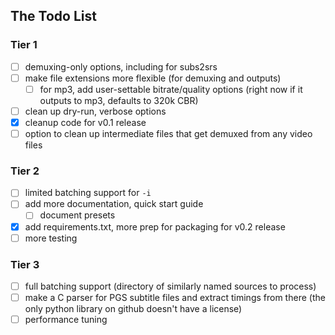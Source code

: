 ## The Todo List

### Tier 1
 - [ ] demuxing-only options, including for subs2srs
 - [ ] make file extensions more flexible (for demuxing and outputs)
    - [ ] for mp3, add user-settable bitrate/quality options (right now if it outputs to mp3, defaults to 320k CBR)
 - [ ] clean up dry-run, verbose options 
 - [X] cleanup code for v0.1 release
 - [ ] option to clean up intermediate files that get demuxed from any video files

### Tier 2
- [ ] limited batching support for ``-i``
 - [ ] add more documentation, quick start guide
    - [ ] document presets
 - [X] add requirements.txt, more prep for packaging for v0.2 release
 - [ ] more testing

### Tier 3
 - [ ] full batching support (directory of similarly named sources to process)
 - [ ] make a C parser for PGS subtitle files and extract timings from there (the only python library on github doesn't have a license)
 - [ ] performance tuning